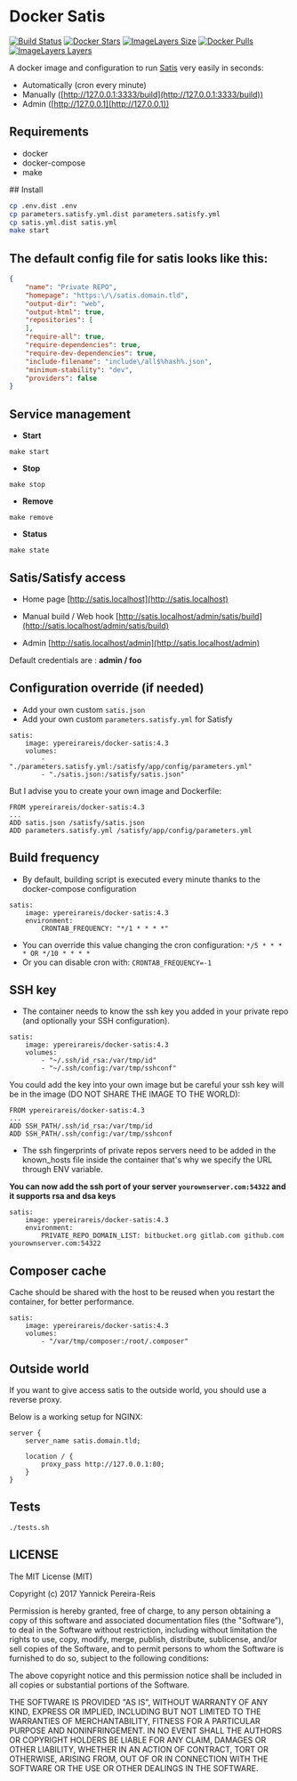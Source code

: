 # Docker Satis

[![Build Status](https://travis-ci.org/ypereirareis/docker-satis.svg?branch=master)](https://travis-ci.org/ypereirareis/docker-satis)
[![Docker Stars](https://img.shields.io/docker/stars/ypereirareis/docker-satis.svg)]()
[![ImageLayers Size](https://img.shields.io/imagelayers/image-size/ypereirareis/docker-satis/latest.svg)]()
[![Docker Pulls](https://img.shields.io/docker/pulls/ypereirareis/docker-satis.svg)]()
[![ImageLayers Layers](https://img.shields.io/imagelayers/layers/ypereirareis/docker-satis/latest.svg)]()

A docker image and configuration to run [Satis](https://github.com/composer/satis) very easily in seconds:

* Automatically (cron every minute)
* Manually ([http://127.0.0.1:3333/build](http://127.0.0.1:3333/build))
* Admin ([http://127.0.0.1](http://127.0.0.1))

## Requirements

* docker
* docker-compose
* make

## Install

```bash
cp .env.dist .env
cp parameters.satisfy.yml.dist parameters.satisfy.yml
cp satis.yml.dist satis.yml
make start
```

## The default config file for satis looks like this:

```json
{
    "name": "Private REPO",
    "homepage": "https:\/\/satis.domain.tld",
    "output-dir": "web",
    "output-html": true,
    "repositories": [
    ],
    "require-all": true,
    "require-dependencies": true,
    "require-dev-dependencies": true,
    "include-filename": "include\/all$%hash%.json",
    "minimum-stability": "dev",
    "providers": false
}

```

## Service management

* **Start**

```
make start
```

* **Stop**

```
make stop
```

* **Remove**

```
make remove
```

* **Status**

```
make state
```

## Satis/Satisfy access

* Home page
[http://satis.localhost](http://satis.localhost)

* Manual build / Web hook
[http://satis.localhost/admin/satis/build](http://satis.localhost/admin/satis/build)

* Admin
[http://satis.localhost/admin](http://satis.localhost/admin)

Default credentials are : **admin / foo** 

## Configuration override (if needed)

* Add your own custom `satis.json`
* Add your own custom `parameters.satisfy.yml` for Satisfy

```
satis:
    image: ypereirareis/docker-satis:4.3
    volumes:
        - "./parameters.satisfy.yml:/satisfy/app/config/parameters.yml"
        - "./satis.json:/satisfy/satis.json"
```

But I advise you to create your own image and Dockerfile:

```shell
FROM ypereirareis/docker-satis:4.3
...
ADD satis.json /satisfy/satis.json
ADD parameters.satisfy.yml /satisfy/app/config/parameters.yml
```

## **Build frequency**

* By default, building script is executed every minute thanks to the docker-compose configuration

```
satis:
    image: ypereirareis/docker-satis:4.3
    environment:
        CRONTAB_FREQUENCY: "*/1 * * * *"
```

* You can override this value changing the cron configuration: `*/5 * * * * OR */10 * * * *`
* Or you can disable cron with: `CRONTAB_FREQUENCY=-1`

## SSH key

* The container needs to know the ssh key you added in your private repo (and optionally your SSH configuration).

```
satis:
    image: ypereirareis/docker-satis:4.3
    volumes:
        - "~/.ssh/id_rsa:/var/tmp/id"
        - "~/.ssh/config:/var/tmp/sshconf"
```

You could add the key into your own image but be careful your ssh key will be in the image (DO NOT SHARE THE IMAGE TO THE WORLD):

```shell
FROM ypereirareis/docker-satis:4.3
...
ADD SSH_PATH/.ssh/id_rsa:/var/tmp/id
ADD SSH_PATH/.ssh/config:/var/tmp/sshconf
```

* The ssh fingerprints of private repos servers need to be added in the known_hosts file inside the container that's why we specify the URL through ENV variable.

**You can now add the ssh port of your server `yourownserver.com:54322` and it supports rsa and dsa keys**

```
satis:
    image: ypereirareis/docker-satis:4.3
    environment:
        PRIVATE_REPO_DOMAIN_LIST: bitbucket.org gitlab.com github.com yourownserver.com:54322
```

## Composer cache

Cache should be shared with the host to be reused when you restart the container, for better performance.

```
satis:
    image: ypereirareis/docker-satis:4.3
    volumes:
        - "/var/tmp/composer:/root/.composer"
```


## Outside world

If you want to give access satis to the outside world, you should use a reverse proxy.

Below is a working setup for NGINX:

```
server {
    server_name satis.domain.tld;

    location / {
        proxy_pass http://127.0.0.1:80;
    }
}
```

## Tests

```shell
./tests.sh
```

## LICENSE

The MIT License (MIT)

Copyright (c) 2017 Yannick Pereira-Reis

Permission is hereby granted, free of charge, to any person obtaining a copy
of this software and associated documentation files (the "Software"), to deal
in the Software without restriction, including without limitation the rights
to use, copy, modify, merge, publish, distribute, sublicense, and/or sell
copies of the Software, and to permit persons to whom the Software is
furnished to do so, subject to the following conditions:

The above copyright notice and this permission notice shall be included in all
copies or substantial portions of the Software.

THE SOFTWARE IS PROVIDED "AS IS", WITHOUT WARRANTY OF ANY KIND, EXPRESS OR
IMPLIED, INCLUDING BUT NOT LIMITED TO THE WARRANTIES OF MERCHANTABILITY,
FITNESS FOR A PARTICULAR PURPOSE AND NONINFRINGEMENT. IN NO EVENT SHALL THE
AUTHORS OR COPYRIGHT HOLDERS BE LIABLE FOR ANY CLAIM, DAMAGES OR OTHER
LIABILITY, WHETHER IN AN ACTION OF CONTRACT, TORT OR OTHERWISE, ARISING FROM,
OUT OF OR IN CONNECTION WITH THE SOFTWARE OR THE USE OR OTHER DEALINGS IN THE
SOFTWARE.
